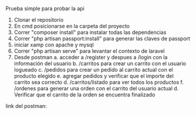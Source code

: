 Prueba simple para probar la api

1. Clonar el repositorio
2. En cmd posicionarse en la carpeta del proyecto
3. Correr "composer install" para instalar todas las dependencias
4. Correr "php artisan passport:install" para generar las claves de passport
5. iniciar xamp con apache y mysql
6. Correr "php artisan serve" para levantar el contexto de laravel
7. Desde postman
    a. acceder a /register y despues a /login con la información del usuario
    b. /carritos para crear un carrito con el usuario logueado
    c. /pedidos para crear un pedido al carrito actual con el producto elegido
    e. agregar pedidos y verificar que el importe del carrito sea correcto
    d. /carritos/listado para ver todos los productos
    f. /ordenes para generar una orden con el carrito del usuario actual
    d. Verificar que el carrito de la orden se encuentra finalizado

link del postman:
<div class="postman-run-button"
data-postman-action="collection/fork"
data-postman-visibility="public"
data-postman-var-1="30159349-c5c27233-e3d5-4a1d-9d3f-b172e72c0c78"
data-postman-collection-url="entityId=30159349-c5c27233-e3d5-4a1d-9d3f-b172e72c0c78&entityType=collection&workspaceId=5b06d36a-6a81-4929-b233-c0454e81faca"
data-postman-param="env%5BNew%20Environment%5D=W3sia2V5IjoidXJsIiwidmFsdWUiOiJodHRwOi8vMTI3LjAuMC4xOjgwMDAiLCJlbmFibGVkIjp0cnVlLCJ0eXBlIjoiZGVmYXVsdCIsInNlc3Npb25WYWx1ZSI6Imh0dHA6Ly8xMjcuMC4wLjE6ODAwMCIsInNlc3Npb25JbmRleCI6MH0seyJrZXkiOiJ0b2tlbiIsInZhbHVlIjoiIiwiZW5hYmxlZCI6dHJ1ZSwidHlwZSI6ImRlZmF1bHQiLCJzZXNzaW9uVmFsdWUiOiIiLCJzZXNzaW9uSW5kZXgiOjF9XQ=="></div>
<script type="text/javascript">
  (function (p,o,s,t,m,a,n) {
    !p[s] && (p[s] = function () { (p[t] || (p[t] = [])).push(arguments); });
    !o.getElementById(s+t) && o.getElementsByTagName("head")[0].appendChild((
      (n = o.createElement("script")),
      (n.id = s+t), (n.async = 1), (n.src = m), n
    ));
  }(window, document, "_pm", "PostmanRunObject", "https://run.pstmn.io/button.js"));
</script>